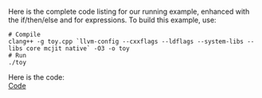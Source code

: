 Here is the complete code listing for our running example, enhanced with the if/then/else and for expressions. 
To build this example, use:

```
# Compile
clang++ -g toy.cpp `llvm-config --cxxflags --ldflags --system-libs --libs core mcjit native` -O3 -o toy
# Run
./toy
```

Here is the code:  
[Code](./main.cpp)
